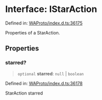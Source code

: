 # Interface: IStarAction

Defined in: [WAProto/index.d.ts:36175](https://github.com/Fokusdotid/Baileys/blob/982cc5b3c62bfc7b56d2f8f8427b6c1a2dda856f/WAProto/index.d.ts#L36175)

Properties of a StarAction.

## Properties

### starred?

> `optional` **starred**: `null` \| `boolean`

Defined in: [WAProto/index.d.ts:36178](https://github.com/Fokusdotid/Baileys/blob/982cc5b3c62bfc7b56d2f8f8427b6c1a2dda856f/WAProto/index.d.ts#L36178)

StarAction starred
